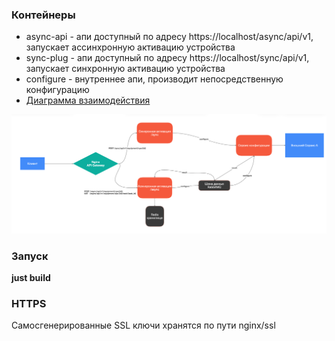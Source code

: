 ### Контейнеры
- async-api - апи доступный по адресу https://localhost/async/api/v1, запускает ассинхронную активацию устройства
- sync-plug - апи доступный по адресу https://localhost/sync/api/v1, запускает синхронную активацию устройства
- configure - внутреннее апи, производит непосредственную конфигурацию
- [Диаграмма взаимодействия](https://unidraw.io/app/board/8b469fe0f47db3ddcd7c?allow_guest=true)

![image](/diagram.png)


### Запуск
**just build**

### HTTPS
Самосгенерированные SSL ключи хранятся по пути nginx/ssl